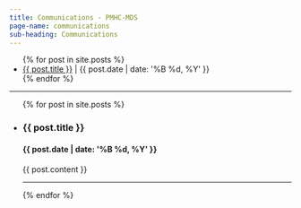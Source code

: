 ```yaml
---
title: Communications - PMHC-MDS
page-name: communications
sub-heading: Communications
---
```


<ul>
  {% for post in site.posts %}
    <li>
      <a href="#{{ post.url }}">{{ post.title }}</a><span> | {{ post.date | date: '%B %d, %Y' }}</span>
    </li>
  {% endfor %}
</ul>

<hr />
<div class="l-announcements">
<ul>
  {% for post in site.posts %}
    <li>
    <div id = "{{ post.url }}"><h3>{{ post.title }}</h3></div>
    <h4>{{ post.date | date: '%B %d, %Y' }}</h4>
	<p>{{ post.content }}</p>
	<hr />
</li>
  {% endfor %}
</ul>
</div>